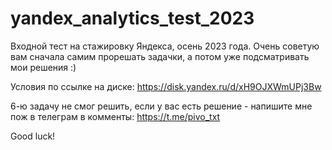 # yandex_analytics_test_2023
Входной тест на стажировку Яндекса, осень 2023 года. Очень советую вам сначала самим прорешать задачки, а потом уже подсматривать мои решения :)

Условия по ссылке на диске: https://disk.yandex.ru/d/xH9OJXWmUPj3Bw

6-ю задачу не смог решить, если у вас есть решение - напишите мне пож в телеграм в комменты: https://t.me/pivo_txt

Good luck!

